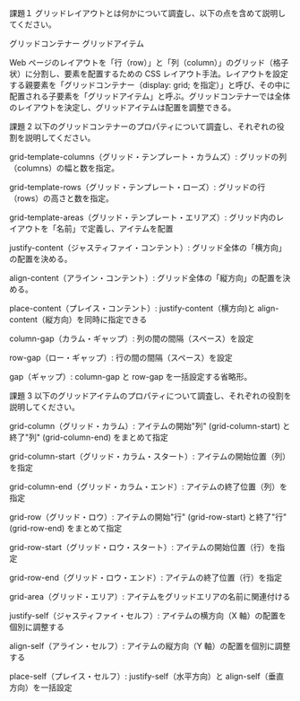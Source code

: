 課題１
グリッドレイアウトとは何かについて調査し、以下の点を含めて説明してください。

グリッドコンテナー
グリッドアイテム

Web ページのレイアウトを「行（row）」と「列（column）」のグリッド（格子状）に分割し、要素を配置するための CSS レイアウト手法。レイアウトを設定する親要素を「グリッドコンテナー（display: grid; を指定）」と呼び、その中に配置される子要素を「グリッドアイテム」と呼ぶ。グリッドコンテナーでは全体のレイアウトを決定し、グリッドアイテムは配置を調整できる。

課題 2
以下のグリッドコンテナーのプロパティについて調査し、それぞれの役割を説明してください。

grid-template-columns（グリッド・テンプレート・カラムズ）:
グリッドの列（columns）の幅と数を指定。

grid-template-rows（グリッド・テンプレート・ローズ）:
グリッドの行（rows）の高さと数を指定。

grid-template-areas（グリッド・テンプレート・エリアズ）:
グリッド内のレイアウトを「名前」で定義し、アイテムを配置

justify-content（ジャスティファイ・コンテント）:
グリッド全体の「横方向」の配置を決める。

align-content（アライン・コンテント）:
グリッド全体の「縦方向」の配置を決める。

place-content（プレイス・コンテント）:
justify-content（横方向)と align-content（縦方向）を同時に指定できる

column-gap（カラム・ギャップ）:
列の間の間隔（スペース）を設定

row-gap（ロー・ギャップ）:
行の間の間隔（スペース）を設定

gap（ギャップ）:
column-gap と row-gap を一括設定する省略形。

課題 3
以下のグリッドアイテムのプロパティについて調査し、それぞれの役割を説明してください。

grid-column（グリッド・カラム）:
アイテムの開始"列" (grid-column-start) と終了"列" (grid-column-end) をまとめて指定

grid-column-start（グリッド・カラム・スタート）:
アイテムの開始位置（列）を指定

grid-column-end（グリッド・カラム・エンド）:
アイテムの終了位置（列）を指定

grid-row（グリッド・ロウ）:
アイテムの開始"行" (grid-row-start) と終了"行" (grid-row-end) をまとめて指定

grid-row-start（グリッド・ロウ・スタート）:
アイテムの開始位置（行）を指定

grid-row-end（グリッド・ロウ・エンド）:
アイテムの終了位置（行）を指定

grid-area（グリッド・エリア）:
アイテムをグリッドエリアの名前に関連付ける

justify-self（ジャスティファイ・セルフ）:
アイテムの横方向（X 軸）の配置を個別に調整する

align-self（アライン・セルフ）:
アイテムの縦方向（Y 軸）の配置を個別に調整する

place-self（プレイス・セルフ）:
justify-self（水平方向）と align-self（垂直方向）を一括設定
